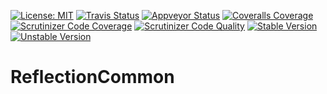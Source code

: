 [![License: MIT](https://img.shields.io/badge/License-MIT-yellow.svg)](https://opensource.org/licenses/MIT)
[![Travis Status](https://img.shields.io/travis/phpDocumentor/ReflectionCommon.svg?label=Linux)](https://travis-ci.org/phpDocumentor/ReflectionCommon)
[![Appveyor Status](https://img.shields.io/appveyor/ci/phpDocumentor/ReflectionCommon.svg?label=Windows)](https://ci.appveyor.com/project/phpDocumentor/ReflectionCommon/branch/master)
[![Coveralls Coverage](https://img.shields.io/coveralls/github/phpDocumentor/ReflectionCommon.svg)](https://coveralls.io/github/phpDocumentor/ReflectionCommon?branch=master)
[![Scrutinizer Code Coverage](https://img.shields.io/scrutinizer/coverage/g/phpDocumentor/ReflectionCommon.svg)](https://scrutinizer-ci.com/g/phpDocumentor/ReflectionCommon/?branch=master)
[![Scrutinizer Code Quality](https://img.shields.io/scrutinizer/g/phpDocumentor/ReflectionCommon.svg)](https://scrutinizer-ci.com/g/phpDocumentor/ReflectionCommon/?branch=master)
[![Stable Version](https://img.shields.io/packagist/v/phpDocumentor/Reflection-Common.svg)](https://packagist.org/packages/phpDocumentor/Reflection-Common)
[![Unstable Version](https://img.shields.io/packagist/vpre/phpDocumentor/Reflection-Common.svg)](https://packagist.org/packages/phpDocumentor/Reflection-Common)


ReflectionCommon
================
